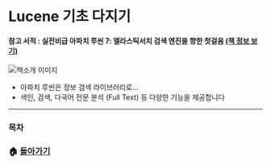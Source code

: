 # Lucene 기초 다지기

#### 참고 서적 : 실전비급 아파치 루씬 7: 엘라스틱서치 검색 엔진을 향한 첫걸음 [(책 정보 보기)](https://book.naver.com/bookdb/book_detail.nhn?bid=14134564)

![책소개 이미지](https://blogfiles.pstatic.net/MjAxOTAzMDRfMjQ4/MDAxNTUxNjU4NjQxMDk3.AkbcOj9lJOfqDQeu7pVK6O6od9dxO2MeyrUj0r-Cc0Ug.Quh93K6j_IMs_NE4XQHZsRbN4YypFhWUcUtgKYM98qYg.JPEG.3457soso/%EC%8A%A4%ED%81%AC%EB%A6%B0%EC%83%B7%2C_2019-03-04_09-14-55.jpg)

- 아파치 루씬은 정보 검색 라이브러리로...
- 색인, 검색, 다국어 전문 분석 (Full Text) 등 다양한 기능을 제공합니다

  

***

### 목차



### :house: [**돌아가기**](https://github.com/3457soso/TIL)
